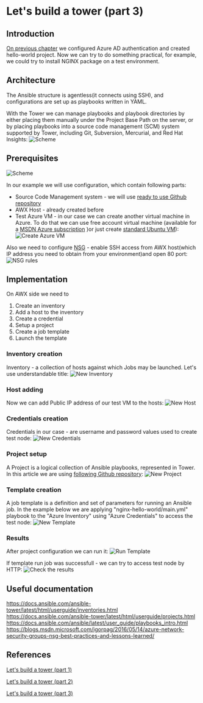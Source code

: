 # Let's build a tower (part 3)

## Introduction

[On previous chapter](/ansible-tower-01) we configured Azure AD authentication and created hello-world project. Now we can try to do something practical, for example, we could try to install NGINX package on a test environment. 

## Architecture

The Ansible structure is agentless(it connects using SSH), and configurations are set up as playbooks written in YAML.

With the Tower we can manage playbooks and playbook directories by either placing them manually under the Project Base Path on the server, or by placing playbooks into a source code management (SCM) system supported by Tower, including Git, Subversion, Mercurial, and Red Hat Insights:
![Scheme](/images/ansible-tower/awx_flow.png)

## Prerequisites

![Scheme](/images/ansible-tower/awx_current_flow.png)

In our example we will use configuration, which contain following parts:
* Source Code Management system - we will use [ready to use Github repository](https://github.com/groovy-sky/tower-examples.git)
* AWX Host - already created before
* Test Azure VM - in our case we can create another virtual machine in Azure. To do that we can use free account virtual machine (available for a [MSDN Azure subscription](https://azure.microsoft.com/en-us/pricing/member-offers/credit-for-visual-studio-subscribers/) )or just create [standard Ubuntu VM](https://docs.microsoft.com/en-us/azure/virtual-machines/linux/quick-create-portal#create-virtual-machine)):
![Create Azure VM](/images/ansible-tower/create_test_vm_node.png)

Also we need to configure [NSG](https://docs.microsoft.com/en-us/azure/virtual-network/manage-network-security-group) - enable SSH access from AWX host(which IP address you need to obtain from your environment)and open 80 port:
![NSG rules](/images/ansible-tower/test_node_nsg_rules.png)

## Implementation

On AWX side we need to 
1. Create an inventory
1. Add a host to the inventory
1. Create a credential
1. Setup a project
1. Create a job template
1. Launch the template

### Inventory creation

Inventory - a collection of hosts against which Jobs may be launched. Let's use understandable title:
![New Inventory](/images/ansible-tower/create_azure_inventory.png)

### Host adding

Now we can add Public IP address of our test VM to the hosts:
![New Host](/images/ansible-tower/add_azure_first_host.png)

### Credentials creation

Credentials in our case - are username and password values used to create test node:
![New Credentials](/images/ansible-tower/create_azure_credentials.png)

### Project setup
A Project is a logical collection of Ansible playbooks, represented in Tower. In this article we are using [following Github repository](https://github.com/groovy-sky/tower-examples.git):
![New Project](/images/ansible-tower/create_tower_project.png)

### Template creation
A job template is a definition and set of parameters for running an Ansible job. In the example below we are applying "nginx-hello-world/main.yml" playbook to the "Azure Inventory" using "Azure Credentials" to access the test node:
![New Template](/images/ansible-tower/create_azure_template.png)

### Results
After project configuration we can run it:
![Run Template](/images/ansible-tower/run_template.png)

If template run job was successfull - we can try to access test node by HTTP:
![Check the results](/images/ansible-tower/check_job_results.png)

## Useful documentation
https://docs.ansible.com/ansible-tower/latest/html/userguide/inventories.html
https://docs.ansible.com/ansible-tower/latest/html/userguide/projects.html
https://docs.ansible.com/ansible/latest/user_guide/playbooks_intro.html
https://blogs.msdn.microsoft.com/igorpag/2016/05/14/azure-network-security-groups-nsg-best-practices-and-lessons-learned/


## References

[Let's build a tower (part 1)](/ansible-tower-00/README.md)

[Let's build a tower (part 2)](/ansible-tower-01/README.md)

[Let's build a tower (part 3)](/ansible-tower-02/README.md)
